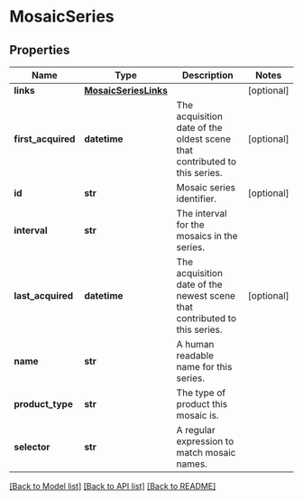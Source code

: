 # MosaicSeries

## Properties
Name | Type | Description | Notes
------------ | ------------- | ------------- | -------------
**links** | [**MosaicSeriesLinks**](MosaicSeriesLinks.md) |  | [optional] 
**first_acquired** | **datetime** | The acquisition date of the oldest scene that contributed to this series. | [optional] 
**id** | **str** | Mosaic series identifier. | [optional] 
**interval** | **str** | The interval for the mosaics in the series. | 
**last_acquired** | **datetime** | The acquisition date of the newest scene that contributed to this series. | [optional] 
**name** | **str** | A human readable name for this series. | 
**product_type** | **str** | The type of product this mosaic is. | 
**selector** | **str** | A regular expression to match mosaic names. | 

[[Back to Model list]](../README.md#documentation-for-models) [[Back to API list]](../README.md#documentation-for-api-endpoints) [[Back to README]](../README.md)


